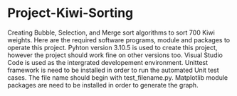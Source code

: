 # Project-Kiwi-Sorting
Creating Bubble, Selection, and Merge sort algorithms to sort 700 Kiwi weights.
Here are the required software programs, module and packages to operate this project.
Pyhton version 3.10.5 is used to create this project, however the project should work fine on other versions too.
Visual Studio Code is used as the intergrated developement environment.
Unittest framework is need to be installed in order to run the automated Unit test cases. The file name should begin with test_filename.py.
Matplotlib module packages are need to be installed in order to generate the graph. 
